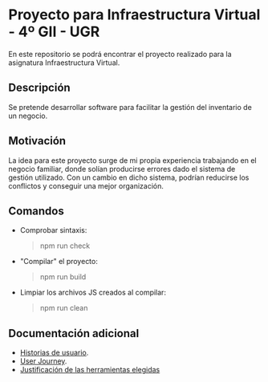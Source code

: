 # Proyecto para Infraestructura Virtual - 4º GII - UGR

En este repositorio se podrá encontrar el proyecto realizado para la asignatura Infraestructura Virtual.

## Descripción

Se pretende desarrollar software para facilitar la gestión del inventario de un negocio.

## Motivación

La idea para este proyecto surge de mi propia experiencia trabajando en el negocio familiar, donde solían
producirse errores dado el sistema de gestión utilizado. Con un cambio en dicho sistema, podrían reducirse
los conflictos y conseguir una mejor organización.

## Comandos

- Comprobar sintaxis:
  > npm run check
- "Compilar" el proyecto:
  > npm run build
- Limpiar los archivos JS creados al compilar:
  > npm run clean

## Documentación adicional

- [Historias de usuario](docs/user_histories.md).
- [User Journey](docs/user_journey.md).
- [Justificación de las herramientas elegidas](docs/tools.md)
  